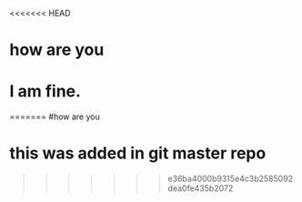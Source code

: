 <<<<<<< HEAD
# how are you
# I am fine.
=======
#how are you



# this was added in git master repo
>>>>>>> e36ba4000b9315e4c3b2585092dea0fe435b2072
